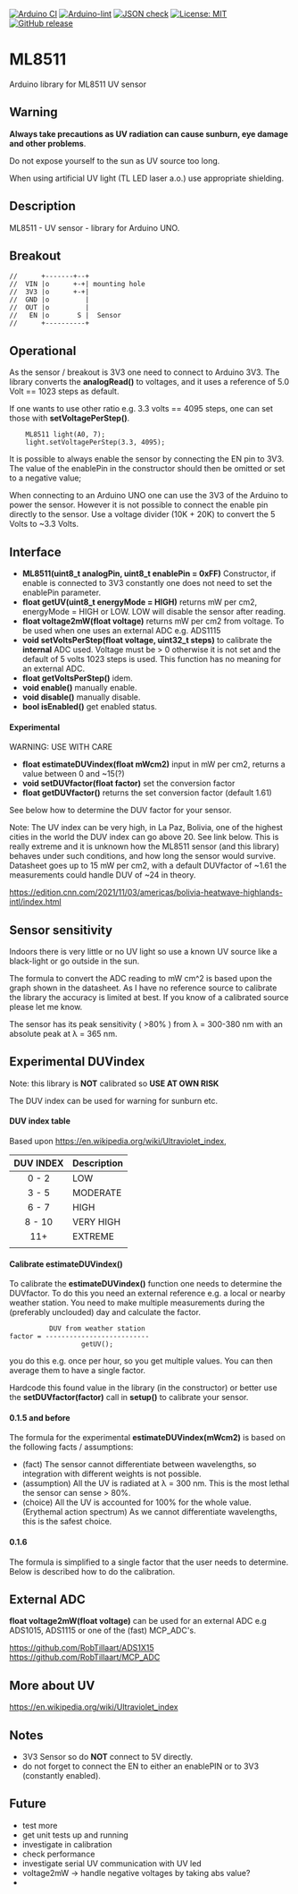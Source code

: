 
[![Arduino CI](https://github.com/RobTillaart/ML8511/workflows/Arduino%20CI/badge.svg)](https://github.com/marketplace/actions/arduino_ci)
[![Arduino-lint](https://github.com/RobTillaart/ML8511/actions/workflows/arduino-lint.yml/badge.svg)](https://github.com/RobTillaart/ML8511/actions/workflows/arduino-lint.yml)
[![JSON check](https://github.com/RobTillaart/ML8511/actions/workflows/jsoncheck.yml/badge.svg)](https://github.com/RobTillaart/ML8511/actions/workflows/jsoncheck.yml)
[![License: MIT](https://img.shields.io/badge/license-MIT-green.svg)](https://github.com/RobTillaart/ML8511/blob/master/LICENSE)
[![GitHub release](https://img.shields.io/github/release/RobTillaart/ML8511.svg?maxAge=3600)](https://github.com/RobTillaart/ML8511/releases)


# ML8511

Arduino library for ML8511 UV sensor


## Warning

**Always take precautions as UV radiation can cause sunburn, eye damage and other problems**.

Do not expose yourself to the sun as UV source too long.

When using artificial UV light (TL LED laser a.o.) use appropriate shielding.


## Description

ML8511 - UV sensor - library for Arduino UNO. 


## Breakout

```
//      +-------+--+
//  VIN |o      +-+| mounting hole
//  3V3 |o      +-+|
//  GND |o         |
//  OUT |o         |
//   EN |o       S |  Sensor
//      +----------+
```


## Operational

As the sensor / breakout is 3V3 one need to connect to Arduino 3V3.
The library converts the **analogRead()** to voltages, and it uses a
reference of 5.0 Volt == 1023 steps as default.

If one wants to use other ratio e.g. 3.3 volts == 4095 steps, one
can set those with **setVoltagePerStep()**.

```
    ML8511 light(A0, 7);
    light.setVoltagePerStep(3.3, 4095);
```

It is possible to always enable the sensor by connecting the EN pin to 3V3.
The value of the enablePin in the constructor should then be omitted 
or set to a negative value;

When connecting to an Arduino UNO one can use the 3V3 of the Arduino to power
the sensor. However it is not possible to connect the enable pin directly to the 
sensor. Use a voltage divider (10K + 20K) to convert the 5 Volts to ~3.3 Volts.


## Interface

- **ML8511(uint8_t analogPin, uint8_t enablePin = 0xFF)** Constructor, 
if enable is connected to 3V3 constantly one does not need to set the enablePin parameter.
- **float getUV(uint8_t energyMode = HIGH)** returns mW per cm2, energyMode = HIGH or LOW.
LOW will disable the sensor after reading.
- **float voltage2mW(float voltage)** returns mW per cm2 from voltage. To be used when one uses an external ADC e.g. ADS1115
- **void setVoltsPerStep(float voltage, uint32_t steps)** to calibrate the **internal** ADC used. 
Voltage must be > 0 otherwise it is not set and the default of 5 volts 1023 steps is used.
This function has no meaning for an external ADC.
- **float getVoltsPerStep()** idem.
- **void enable()** manually enable.
- **void disable()** manually disable.
- **bool isEnabled()** get enabled status.


#### Experimental

WARNING: USE WITH CARE

- **float estimateDUVindex(float mWcm2)** input in mW per cm2, returns a value between 0 and ~15(?)
- **void setDUVfactor(float factor)** set the conversion factor
- **float getDUVfactor()** returns the set conversion factor (default 1.61)

See below how to determine the DUV factor for your sensor.

Note: 
The UV index can be very high, in La Paz, Bolivia, one of the highest cities in the world
the DUV index can go above 20. See link below.
This is really extreme and it is unknown how the ML8511 sensor (and this library) behaves under such conditions, and how long the sensor would survive.
Datasheet goes up to 15 mW per cm2, with a default DUVfactor of ~1.61 the measurements could handle DUV of ~24 in theory.

https://edition.cnn.com/2021/11/03/americas/bolivia-heatwave-highlands-intl/index.html


## Sensor sensitivity

Indoors there is very little or no UV light so use a known UV source like 
a black-light or go outside in the sun.

The formula to convert the ADC reading to mW cm^2 is based upon the graph 
shown in the datasheet. As I have no reference source to calibrate the library
the accuracy is limited at best. If you know of a calibrated source please let me know.

The sensor has its peak sensitivity ( >80% ) from λ = 300-380 nm 
with an absolute peak at λ = 365 nm.


## Experimental DUVindex

Note: this library is **NOT** calibrated so **USE AT OWN RISK**

The DUV index can be used for warning for sunburn etc.


#### DUV index table

Based upon https://en.wikipedia.org/wiki/Ultraviolet_index,

| DUV INDEX | Description |
|:---------:|:------------|
|   0 - 2   |  LOW        |
|   3 - 5   |  MODERATE   |
|   6 - 7   |  HIGH       |
|   8 - 10  |  VERY HIGH  |
|   11+     |  EXTREME    |
|           |             |


#### Calibrate estimateDUVindex()

To calibrate the **estimateDUVindex()** function one needs to determine the DUVfactor. 
To do this you need an external reference e.g. a local or nearby weather station. 
You need to make multiple measurements during the (preferably unclouded) day and 
calculate the factor.

```
          DUV from weather station
factor = --------------------------
                  getUV();
```

you do this e.g. once per hour, so you get multiple values.
You can then average them to have a single factor.

Hardcode this found value in the library (in the constructor) or better
use the **setDUVfactor(factor)** call in **setup()** to calibrate your sensor.


#### 0.1.5 and before

The formula for the experimental **estimateDUVindex(mWcm2)** is based on
the following facts / assumptions:
- (fact) The sensor cannot differentiate between wavelengths, 
so integration with different weights is not possible.
- (assumption) All the UV is radiated at λ = 300 nm. 
This is the most lethal the sensor can sense > 80%.
- (choice) All the UV is accounted for 100% for the whole value. 
(Erythemal action spectrum) 
As we cannot differentiate wavelengths, this is the safest choice.


#### 0.1.6 

The formula is simplified to a single factor that the user needs to determine.
Below is described how to do the calibration. 


## External ADC

**float voltage2mW(float voltage)** can be used for an external ADC e.g ADS1015,
ADS1115 or one of the (fast) MCP_ADC's.

https://github.com/RobTillaart/ADS1X15 
https://github.com/RobTillaart/MCP_ADC


## More about UV

https://en.wikipedia.org/wiki/Ultraviolet_index


## Notes

- 3V3 Sensor so do **NOT** connect to 5V directly.
- do not forget to connect the EN to either an enablePIN or to 3V3 (constantly enabled).


## Future

- test more
- get unit tests up and running
- investigate in calibration 
- check performance
- investigate serial UV communication with UV led
- voltage2mW -> handle negative voltages by taking abs value?
- 

